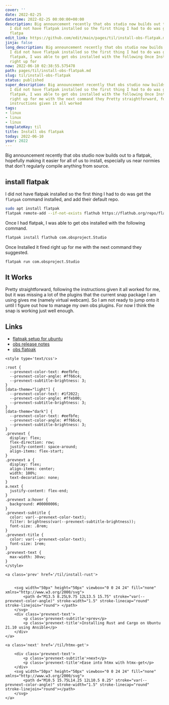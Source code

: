```yaml
---
cover: ''
date: 2022-02-25
datetime: 2022-02-25 00:00:00+00:00
description: Big announcement recently that obs studio now builds out to a flatpak,
  I did not have flatpak installed so the first thing I had to do was get Once I had
  flatpa
edit_link: https://github.com/edit/main/pages/til/install-obs-flatpak.md
jinja: false
long_description: Big announcement recently that obs studio now builds out to a flatpak,
  I did not have flatpak installed so the first thing I had to do was get Once I had
  flatpak, I was able to get obs installed with the following Once Installed it fired
  right up for
now: 2022-06-10 02:38:55.575478
path: pages/til/install-obs-flatpak.md
slug: til/install-obs-flatpak
status: published
super_description: Big announcement recently that obs studio now builds out to a flatpak,
  I did not have flatpak installed so the first thing I had to do was get Once I had
  flatpak, I was able to get obs installed with the following Once Installed it fired
  right up for me with the next command they Pretty straightforward, following the
  instructions given it all worked
tags:
- linux
- linux
- linux
templateKey: til
title: Install obs flatpak
today: 2022-06-10
year: 2022
---
```


Big announcement recently that obs studio now builds out to a flatpak,
hopefully making it easier for all of us to install, especially us near
normies that don't regularly compile anything from source.

## install flatpak

I did not have flatpak installed so the first thing I had to do was get
the `flatpak` command installed, and add their default repo.

``` bash
sudo apt install flatpak
flatpak remote-add --if-not-exists flathub https://flathub.org/repo/flathub.flatpakrepo
```

Once I had flatpak, I was able to get obs installed with the following
command.

``` bash
flatpak install flathub com.obsproject.Studio
```

Once Installed it fired right up for me with the next command they
suggested.

``` bash
flatpak run com.obsproject.Studio
```

## It Works

Pretty straightforward, following the instructions given it all worked
for me, but it was missing a lot of the plugins that the current snap
package I am using gives me (namely virtual webcam).  So I am not ready
to jump onto it until I figure out how to manage my own obs plugins.
For now I think the snap is working just well enough.

## Links

* [flatpak setup for ubuntu](https://flatpak.org/setup/Ubuntu)
* [obs release notes](https://github.com/obsproject/obs-studio/releases/tag/27.2.0)
* [obs flatpak](https://flathub.org/apps/details/com.obsproject.Studio)
<div class='prevnext'>

    <style type='text/css'>

    :root {
      --prevnext-color-text: #eefbfe;
      --prevnext-color-angle: #ff66c4;
      --prevnext-subtitle-brightness: 3;
    }
    [data-theme="light"] {
      --prevnext-color-text: #1f2022;
      --prevnext-color-angle: #ffeb00;
      --prevnext-subtitle-brightness: 3;
    }
    [data-theme="dark"] {
      --prevnext-color-text: #eefbfe;
      --prevnext-color-angle: #ff66c4;
      --prevnext-subtitle-brightness: 3;
    }
    .prevnext {
      display: flex;
      flex-direction: row;
      justify-content: space-around;
      align-items: flex-start;
    }
    .prevnext a {
      display: flex;
      align-items: center;
      width: 100%;
      text-decoration: none;
    }
    a.next {
      justify-content: flex-end;
    }
    .prevnext a:hover {
      background: #00000006;
    }
    .prevnext-subtitle {
      color: var(--prevnext-color-text);
      filter: brightness(var(--prevnext-subtitle-brightness));
      font-size: .8rem;
    }
    .prevnext-title {
      color: var(--prevnext-color-text);
      font-size: 1rem;
    }
    .prevnext-text {
      max-width: 30vw;
    }
    </style>
    
    <a class='prev' href='/til/install-rust'>
    

        <svg width="50px" height="50px" viewbox="0 0 24 24" fill="none" xmlns="http://www.w3.org/2000/svg">
            <path d="M13.5 8.25L9.75 12L13.5 15.75" stroke="var(--prevnext-color-angle)" stroke-width="1.5" stroke-linecap="round" stroke-linejoin="round"> </path>
        </svg>
        <div class='prevnext-text'>
            <p class='prevnext-subtitle'>prev</p>
            <p class='prevnext-title'>Installing Rust and Cargo on Ubuntu 21.10 using Ansible</p>
        </div>
    </a>
    
    <a class='next' href='/til/htmx-get'>
    
        <div class='prevnext-text'>
            <p class='prevnext-subtitle'>next</p>
            <p class='prevnext-title'>Ease into htmx with htmx-get</p>
        </div>
        <svg width="50px" height="50px" viewbox="0 0 24 24" fill="none" xmlns="http://www.w3.org/2000/svg">
            <path d="M10.5 15.75L14.25 12L10.5 8.25" stroke="var(--prevnext-color-angle)" stroke-width="1.5" stroke-linecap="round" stroke-linejoin="round"></path>
        </svg>
    </a>
  </div>